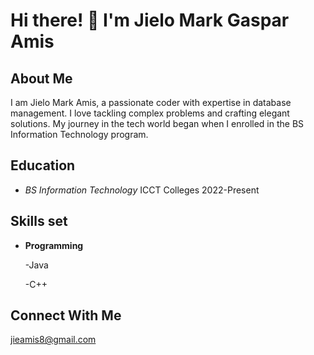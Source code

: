 # Hi there! 👋 I'm Jielo Mark Gaspar Amis

## About Me

I am Jielo Mark Amis, a passionate coder with expertise in database management. I love tackling complex problems and crafting elegant solutions. My journey in the tech world began when I enrolled in the BS Information Technology  program.

## Education

- *BS Information Technology*
  ICCT Colleges
  2022-Present

## Skills set
- **Programming**

  -Java
  
  -C++









## Connect With Me
jieamis8@gmail.com
